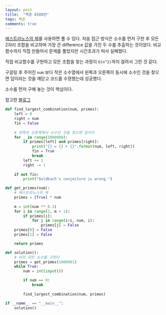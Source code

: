 ```yaml
---
layout: post
title:  "백준 6588번"
tags: 백준
comments: true
---
```


[에스트라노스의 체](https://www.geeksforgeeks.org/python-program-for-sieve-of-eratosthenes/)를 사용하면 풀 수 있다. 처음 접근 방식은 소수를 먼저 구한 후 모든 2자리 조합을 비교하며 가장 큰 difference 값을 가진 두 수를 추출하는 것이었다. 비교 함수까지 직접 만들어서 문제를 풀었지만 시간초과가 떠서 실패했다. 

직접 비교함수를 구현하고 모든 조합을 찾는 과정이 `O(n^2)`까지 걸려서 그런 것 같다.

구글링 후 주어진 `num` 보다 작은 소수열에서 왼쪽과 오른쪽이 동시에 소수인 것을 찾으면 답이라는 것을 깨닫고 코드를 수정했는데 성공했다.

소수를 먼저 구해 놓는 것이 핵심이다.

참고한 [블로그](https://yoonsang-it.tistory.com/52)

```python
def find_largest_combination(num, primes):
    left = 0
    right = num
    fin = False
    
    # 왼쪽과 오른쪽에서 소수인 것을 찾으면 답이다
    for _ in range(1000000):
        if primes[left] and primes[right]:
            print("{} = {} + {}".format(num, left, right))
            fin = True
            break
        left += 1
        right -= 1
    
    if not fin:
        print("Goldbach's conjecture is wrong.")

def get_primes(num):
    # 에스트라노스의 체
    primes = [True] * num
    
    m = int(num ** 0.5)
    for i in range(2, m + 1):
        if primes[i]:
            for j in range(i+i, num, i):
                primes[j] = False
    primes[0] = False
    primes[1] = False

    return primes

def solution():
    # 미리 모든 소수를 구한다
    primes = get_primes(1000001)
    while True:
        num = int(input())

        if num == 0:
            break
        
        find_largest_combination(num, primes)

if __name__ == "__main__":
    solution()

```